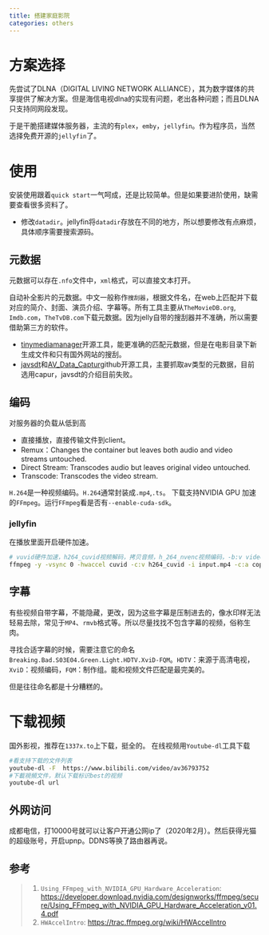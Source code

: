 ```yaml
---
title: 搭建家庭影院
categories: others
---
```


# 方案选择

先尝试了DLNA（DIGITAL LIVING NETWORK ALLIANCE），其为数字媒体的共享提供了解决方案。但是海信电视dlna的实现有问题，老出各种问题；而且DLNA只支持同网段发现。

于是干脆搭建媒体服务器，主流的有`plex`，`emby`，`jellyfin`。作为程序员，当然选择免费开源的`jellyfin`了。

# 使用

安装使用跟着`quick start`一气呵成，还是比较简单。但是如果要进阶使用，缺需要查看很多资料了。
- 修改`datadir`。jellyfin将`datadir`存放在不同的地方，所以想要修改有点麻烦，具体顺序需要搜索源码。

## 元数据

元数据可以存在`.nfo`文件中，`xml`格式，可以直接文本打开。

自动补全影片的元数据。中文一般称作`搜刮器`，根据文件名，在web上匹配并下载对应的简介、封面、演员介绍、字幕等。所有工具主要从`TheMovieDB.org`, `Imdb.com`，`TheTvDB.com`下载元数据。因为jelly自带的搜刮器并不准确，所以需要借助第三方的软件。
- [tinymediamanager](https://www.tinymediamanager.org/)开源工具，能更准确的匹配元数据，但是在电影目录下新生成文件和只有国外网站的搜刮。
- [javsdt](https://github.com/junerain123/javsdt)和[AV_Data_Captur](https://github.com/yoshiko2/)github开源工具，主要抓取av类型的元数据，目前选用capur，javsdt的介绍目前失败。



## 编码

对服务器的负载从低到高
- 直接播放，直接传输文件到client。
- Remux：Changes the container but leaves both audio and video streams untouched.
- Direct Stream: Transcodes audio but leaves original video untouched.
- Transcode: Transcodes the video stream.


`H.264`是一种视频编码。`H.264`通常封装成`.mp4`,`.ts`。
下载支持NVIDIA GPU 加速的`FFmpeg`。运行`FFmpeg`看是否有`--enable-cuda-sdk`。
### jellyfin

在播放里面开启硬件加速。
```bash
# vuvid硬件加速，h264_cuvid视频解码，拷贝音频，h_264_nvenc视频编码，-b:v video bitrate
ffmpeg -y -vsync 0 -hwaccel cuvid -c:v h264_cuvid -i input.mp4 -c:a copy -c:v h264_nvenc -b:v 5M output.mp4
```

## 字幕

有些视频自带字幕，不能隐藏，更改，因为这些字幕是压制进去的，像水印样无法轻易去除，常见于`MP4`、`rmvb`格式等。所以尽量找找不包含字幕的视频，俗称生肉。

寻找合适字幕的时候，需要注意它的命名`Breaking.Bad.S03E04.Green.Light.HDTV.XviD-FQM`。`HDTV`：来源于高清电视，`XviD`：视频编码，`FQM`：制作组。能和视频文件匹配是最完美的。

但是往往命名都是十分糟糕的。

# 下载视频

国外影视，推荐在`1337x.to`上下载，挺全的。
在线视频用`Youtube-dl`工具下载
```bash
#看支持下载的文件列表
youtube-dl -F  https://www.bilibili.com/video/av36793752
#下載視頻文件，默认下载标识best的视频
youtube-dl url
```

## 外网访问

成都电信，打10000号就可以让客户开通公网ip了（2020年2月）。然后获得光猫的超级账号，开启upnp。DDNS等换了路由器再说。

## 参考
>1. `Using_FFmpeg_with_NVIDIA_GPU_Hardware_Acceleration`: https://developer.download.nvidia.com/designworks/ffmpeg/secure/Using_FFmpeg_with_NVIDIA_GPU_Hardware_Acceleration_v01.4.pdf
>2. `HWAccelIntro`: https://trac.ffmpeg.org/wiki/HWAccelIntro